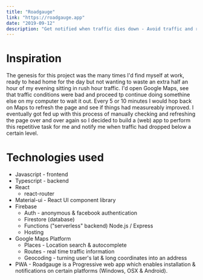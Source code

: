 ```yaml
---
title: "Roadgauge"
link: "https://roadgauge.app"
date: "2019-09-12"
description: "Get notified when traffic dies down - Avoid traffic and road rage"
---
```


# Inspiration

The genesis for this project was the many times I'd find myself at work, ready to head home for the day but not wanting to waste an extra half an hour of my evening sitting in rush hour traffic. I'd open Google Maps, see that traffic conditions were bad and proceed tp continue doing somethine else on my computer to wait it out. Every 5 or 10 minutes I would hop back on Maps to refresh the page and see if things had measureably improved. I eventually got fed up with this process of manually checking and refreshing the page over and over again so I decided to build a (web) app to perform this repetitive task for me and notify me when traffic had dropped below a certain level.

# Technologies used

- Javascript - frontend
- Typescript - backend
- React
  - react-router
- Material-ui - React UI component library
- Firebase
  - Auth - anonymous & facebook authentication
  - Firestore (database)
  - Functions ("serverless" backend) Node.js / Express
  - Hosting
- Google Maps Platform
  - Places - Location search & autocomplete
  - Routes - real time traffic information
  - Geocoding - turning user's lat & long coordinates into an address
- PWA - Roadgauge is a Progressive web app which enables installation & notifications on certain platforms (Windows, OSX & Android).
